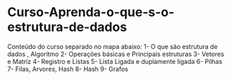 # Curso-Aprenda-o-que-s-o-estrutura-de-dados
Conteúdo do curso separado no mapa abaixo: 1- O que são estrutura de dados , Algoritmo 2- Operações básicas e Principais estruturas 3- Vetores e Matriz 4- Registro e Listas 5- Lista Ligada e duplamente ligada 6- Pilhas 7- Filas, Arvores, Hash 8- Hash 9- Grafos
